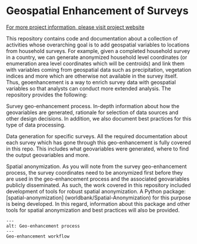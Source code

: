 # Geospatial Enhancement of Surveys
[For more project information, please visit project website](https://worldbank.github.io/DECAT_HH_Geovariables/README.html)

This repository contains code and documentation about a collection of activities whose overarching goal is to add geospatial variables to locations from household surveys. For example, given a completed household survey in a country, we can generate anonymized household level coordinates (or enumeration area level coordinates which will be centroids) and link them with variables coming from geospatial data such as precipitation, vegetation indices and more which are otherwise not available in the survey itself. Thus, geoenhancement is a way to enrich survey data with geospatial variables so that analysts can conduct more extended analysis. The repository provides the following:

Survey geo-enhancement process. In-depth information about how the geovariables are generated, rationale for selection of data sources and other design decisions. In addition, we also document best practices for this type of data processing.

Data generation for specific surveys. All the required documentation about each survey which has gone through this geo-enhancement is fully covered in this repo. This includes what geovariables were generated, where to find the output geovariables and more.

Spatial anonymization. As you will note from the survey geo-enhancement process, the survey coordinates need to be anonymized first before they are used in the geo-enhancement process and the associated geovariables publicly disseminated. As such, the work covered in this repository included development of tools for robust spatial anonymization. A Python package: [spatial-anonymization] (worldbank/Spatial-Anonymization) for this purpose is being developed. In this regard, information about this package and other tools for spatial anonymization and best practices will also be provided.

```{figure} ../images/geo-enhancement-pipeline.png
---
alt: Geo-enhancement process
---
Geo-enhancement workflow
```
